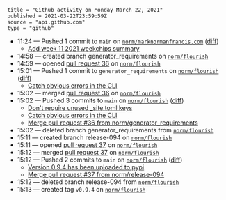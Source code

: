 ```
title = "Github activity on Monday March 22, 2021"
published = 2021-03-22T23:59:59Z
source = "api.github.com"
type = "github"
```

* 11:24 — Pushed 1 commit to `main` on [`norm/marknormanfrancis.com`](https://github.com/norm/marknormanfrancis.com) ([diff](https://github.com/norm/marknormanfrancis.com/compare/5589a249bb5886e26ae05658bbd19744abb122b0..46cc85afb7b1b8d5bd0234d933a7ba4ee1721872))
  * [Add week 11 2021 weekchips summary](https://github.com/norm/marknormanfrancis.com/commit/46cc85afb7b1b8d5bd0234d933a7ba4ee1721872)
* 14:58 — created branch generator_requirements on [`norm/flourish`](https://github.com/norm/flourish)
* 14:59 — opened [pull request 36](https://github.com/norm/flourish/pull/36) on [`norm/flourish`](https://github.com/norm/flourish)
* 15:01 — Pushed 1 commit to `generator_requirements` on [`norm/flourish`](https://github.com/norm/flourish) ([diff](https://github.com/norm/flourish/compare/2ea1924a8f83f2680847fc69c8c00fe0783688fc..b6374356b3437c11f6592acfe87b70138456ef70))
  * [Catch obvious errors in the CLI](https://github.com/norm/flourish/commit/b6374356b3437c11f6592acfe87b70138456ef70)
* 15:02 — merged [pull request 36](https://github.com/norm/flourish/pull/36) on [`norm/flourish`](https://github.com/norm/flourish)
* 15:02 — Pushed 3 commits to `main` on [`norm/flourish`](https://github.com/norm/flourish) ([diff](https://github.com/norm/flourish/compare/66c0dce4ecb155efd93b73b30470553f68beab47..d7a677759d564899bb1864b68fcc3500bb7b4a54))
  * [Don't require unused _site.toml keys](https://github.com/norm/flourish/commit/dd6f0153b858b44f462569e4f29000f093c29477)
  * [Catch obvious errors in the CLI](https://github.com/norm/flourish/commit/b6374356b3437c11f6592acfe87b70138456ef70)
  * [Merge pull request #36 from norm/generator_requirements](https://github.com/norm/flourish/commit/d7a677759d564899bb1864b68fcc3500bb7b4a54)
* 15:02 — deleted branch generator_requirements from [`norm/flourish`](https://github.com/norm/flourish)
* 15:11 — created branch release-094 on [`norm/flourish`](https://github.com/norm/flourish)
* 15:11 — opened [pull request 37](https://github.com/norm/flourish/pull/37) on [`norm/flourish`](https://github.com/norm/flourish)
* 15:12 — merged [pull request 37](https://github.com/norm/flourish/pull/37) on [`norm/flourish`](https://github.com/norm/flourish)
* 15:12 — Pushed 2 commits to `main` on [`norm/flourish`](https://github.com/norm/flourish) ([diff](https://github.com/norm/flourish/compare/d7a677759d564899bb1864b68fcc3500bb7b4a54..23cd4e4fb79d35678dd0700a8a31f26776dc7221))
  * [Version 0.9.4 has been uploaded to pypi](https://github.com/norm/flourish/commit/700fdf8c4a41860f9e25d1a87d620cfac8de3b1e)
  * [Merge pull request #37 from norm/release-094](https://github.com/norm/flourish/commit/23cd4e4fb79d35678dd0700a8a31f26776dc7221)
* 15:12 — deleted branch release-094 from [`norm/flourish`](https://github.com/norm/flourish)
* 15:13 — created tag `v0.9.4` on [`norm/flourish`](https://github.com/norm/flourish)
